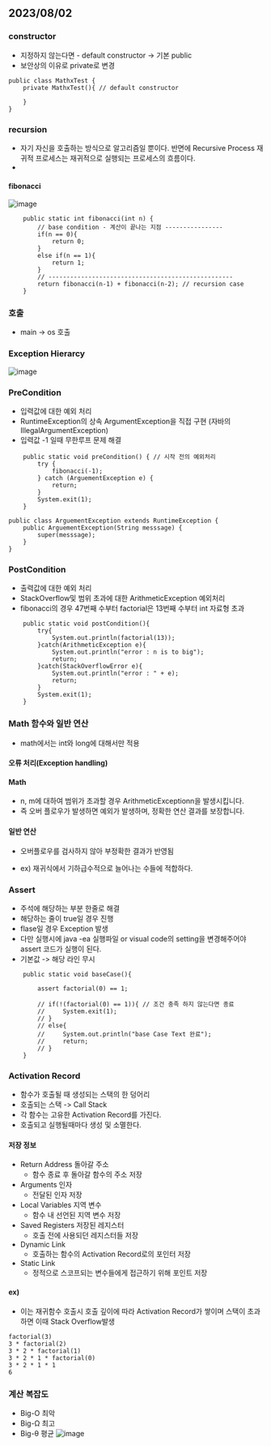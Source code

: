 ## 2023/08/02

### constructor
* 지정하지 않는다면 - default constructor -> 기본 public 
* 보안상의 이유로 private로 변경
```
public class MathxTest {
    private MathxTest(){ // default constructor

    }
}
```
### recursion
* 자기 자신을 호출하는 방식으로 알고리즘일 뿐이다. 반면에 Recursive Process 재귀적 프로세스는 재귀적으로 실행되는 프로세스의 흐름이다.
* 
#### fibonacci
![image](https://github.com/P-C-Space/NHNStudy/assets/39722575/f22fa75d-14ef-4cef-a09c-46a4d19768e3)

```
    public static int fibonacci(int n) {
        // base condition - 계산이 끝나는 지점 ----------------
        if(n == 0){
            return 0;
        }
        else if(n == 1){
            return 1; 
        }
        // ---------------------------------------------------
        return fibonacci(n-1) + fibonacci(n-2); // recursion case
    }
```

### 호출
* main -> os 호출
### Exception Hierarcy
![image](https://github.com/P-C-Space/NHNStudy/assets/39722575/fdfffa83-39e0-43cc-8aa8-c4ee3bff17ac)
### PreCondition
* 입력값에 대한 예외 처리
* RuntimeException의 상속 ArgumentException을 직접 구현 (자바의 IllegalArgumentException)
* 입력값 -1 일때 무한루프 문제 해결
```
    public static void preCondition() { // 시작 전의 예외처리
        try {
            fibonacci(-1);
        } catch (ArguementException e) {
            return;
        }
        System.exit(1);
    }
```
```
public class ArguementException extends RuntimeException {
    public ArguementException(String messsage) {
        super(messsage);
    }
}
```
### PostCondition
* 출력값에 대한 예외 처리
* StackOverflow및 범위 초과에 대한 ArithmeticException 예외처리
* fibonacci의 경우 47번째 수부터 factorial은 13번째 수부터 int 자료형 초과
```
    public static void postCondition(){
        try{
            System.out.println(factorial(13));
        }catch(ArithmeticException e){
            System.out.println("error : n is to big");
            return;
        }catch(StackOverflowError e){
            System.out.println("error : " + e);
            return;
        }
        System.exit(1);
    }
```

### Math 함수와 일반 연산
* math에서는 int와 long에 대해서만 적용
#### 오류 처리(Exception handling)
#### Math
* n, m에 대하여 범위가 초과할 경우 ArithmeticExceptionn을 발생시킵니다.
* 즉 오버 플로우가 발생하면 예외가 발생하며, 정확한 연산 결과를 보장합니다.
#### 일반 연산
* 오버플로우를 검사하지 않아 부정확한 결과가 반영됨

* ex) 재귀식에서 기하급수적으로 늘어나는 수들에 적합하다.

### Assert
* 주석에 해당하는 부분 한줄로 해결
* 해당하는 줄이 true일 경우 진행
* flase일 경우 Exception 발생
* 다만 실행시에 java -ea 실행파일 or visual code의 setting을 변경해주어야 assert 코드가 실행이 된다. 
* 기본값 -> 해당 라인 무시
```
    public static void baseCase(){

        assert factorial(0) == 1;

        // if(!(factorial(0) == 1)){ // 조건 충족 하지 않는다면 종료
        //     System.exit(1);
        // }
        // else{
        //     System.out.println("base Case Text 완료");
        //     return;
        // }
    }
```

### Activation Record
* 함수가 호출될 때 생성되는 스택의 한 덩어리
* 호출되는 스택 -> Call Stack
* 각 함수는 고유한 Activation Record를 가진다.
* 호출되고 실행될때마다 생성 및 소멸한다.
#### 저장 정보
* Return Address 돌아갈 주소
  * 함수 종료 후 돌아갈 함수의 주소 저장
* Arguments 인자
  * 전달된 인자 저장
* Local Variables 지역 변수
  * 함수 내 선언된 지역 변수 저장
* Saved Registers 저장된 레지스터
  * 호출 전에 사용되던 레지스터들 저장
* Dynamic Link
  * 호출하는 함수의 Activation Record로의 포인터 저장
* Static Link
  * 정적으로 스코프되는 변수들에게 접근하기 위해 포인트 저장

#### ex)
*  이는 재귀함수 호출시 호출 깊이에 따라 Activation Record가 쌓이며 스택이 초과하면 이때 Stack Overflow발생
```
factorial(3)
3 * factorial(2)
3 * 2 * factorial(1)
3 * 2 * 1 * factorial(0)
3 * 2 * 1 * 1
6
```

### 계산 복잡도
* Big-O 최악
* Big-Ω 최고
* Big-θ 평균
![image](https://github.com/P-C-Space/NHNStudy/assets/39722575/327d5981-f45e-40c3-bfb1-1f28cc6854e7)


